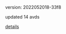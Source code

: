 version: 2022052018-33f8

updated 14 avds

[details](https://github.com/0x74f917491bfa7ebfa379/ali_avd_db/blob/master/change_log/2022/05/20/18/33f8.txt)